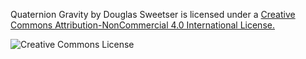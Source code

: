 Quaternion Gravity by Douglas Sweetser is licensed under a [Creative Commons Attribution-NonCommercial 4.0 
International License.](http://creativecommons.org/licenses/by-nc/4.0/) 

![Creative Commons License](https://i.creativecommons.org/l/by-nc/4.0/88x31.png)
